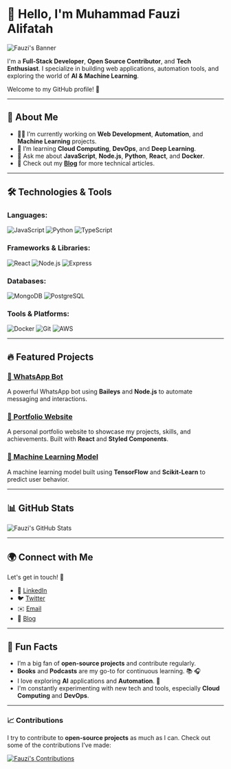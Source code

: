 # 👋 Hello, I'm Muhammad Fauzi Alifatah

![Fauzi's Banner](https://github.com/fauzialifatah/fauzialifatah/blob/main/assets/banner.jpg)

I'm a **Full-Stack Developer**, **Open Source Contributor**, and **Tech Enthusiast**. I specialize in building web applications, automation tools, and exploring the world of **AI & Machine Learning**.

Welcome to my GitHub profile! 🚀

---

## 🚀 About Me

- 👨‍💻 I’m currently working on **Web Development**, **Automation**, and **Machine Learning** projects.
- 🌱 I’m learning **Cloud Computing**, **DevOps**, and **Deep Learning**.
- 💬 Ask me about **JavaScript**, **Node.js**, **Python**, **React**, and **Docker**.
- 📝 Check out my **[Blog](https://medium.com/@fauzialifatah)** for more technical articles.

---

## 🛠️ Technologies & Tools

### Languages:
![JavaScript](https://img.shields.io/badge/JavaScript-4A90E2?style=flat&logo=javascript&logoColor=white)
![Python](https://img.shields.io/badge/Python-3572A5?style=flat&logo=python&logoColor=white)
![TypeScript](https://img.shields.io/badge/TypeScript-007ACC?style=flat&logo=typescript&logoColor=white)

### Frameworks & Libraries:
![React](https://img.shields.io/badge/React-61DAFB?style=flat&logo=react&logoColor=black)
![Node.js](https://img.shields.io/badge/Node.js-339933?style=flat&logo=node.js&logoColor=white)
![Express](https://img.shields.io/badge/Express-000000?style=flat&logo=express&logoColor=white)

### Databases:
![MongoDB](https://img.shields.io/badge/MongoDB-47A248?style=flat&logo=mongodb&logoColor=white)
![PostgreSQL](https://img.shields.io/badge/PostgreSQL-4169E1?style=flat&logo=postgresql&logoColor=white)

### Tools & Platforms:
![Docker](https://img.shields.io/badge/Docker-2496ED?style=flat&logo=docker&logoColor=white)
![Git](https://img.shields.io/badge/Git-F05032?style=flat&logo=git&logoColor=white)
![AWS](https://img.shields.io/badge/Amazon%20AWS-232F3E?style=flat&logo=amazonaws&logoColor=white)

---

## 🔥 Featured Projects

### [🚀 WhatsApp Bot](https://github.com/fauzialifatah/whatsapp-bot)
A powerful WhatsApp bot using **Baileys** and **Node.js** to automate messaging and interactions.

### [🎨 Portfolio Website](https://github.com/fauzialifatah/portfolio)
A personal portfolio website to showcase my projects, skills, and achievements. Built with **React** and **Styled Components**.

### [🤖 Machine Learning Model](https://github.com/fauzialifatah/machine-learning-model)
A machine learning model built using **TensorFlow** and **Scikit-Learn** to predict user behavior.

---

## 📊 GitHub Stats

![Fauzi's GitHub Stats](https://github-readme-stats.vercel.app/api?username=fauzialifatah&show_icons=true&hide_title=true&hide=prs&count_private=true&theme=radical)

---

## 🌍 Connect with Me

Let's get in touch! 🌟

- 💼 [LinkedIn](https://www.linkedin.com/in/fauzialifatah)
- 🐦 [Twitter](https://twitter.com/fauzi_twitter)
- ✉️ [Email](mailto:fauzi@example.com)
- 📝 [Blog](https://medium.com/@fauzialifatah)

---

## 🎯 Fun Facts

- I’m a big fan of **open-source projects** and contribute regularly.
- **Books** and **Podcasts** are my go-to for continuous learning. 📚 🎧
- I love exploring **AI** applications and **Automation**. 🤖
- I'm constantly experimenting with new tech and tools, especially **Cloud Computing** and **DevOps**.

---

### 📈 Contributions

I try to contribute to **open-source projects** as much as I can. Check out some of the contributions I’ve made:

[![Fauzi's Contributions](https://github.com/fauzialifatah/fauzialifatah/blob/main/assets/contributions.svg)](https://github.com/fauzialifatah)
